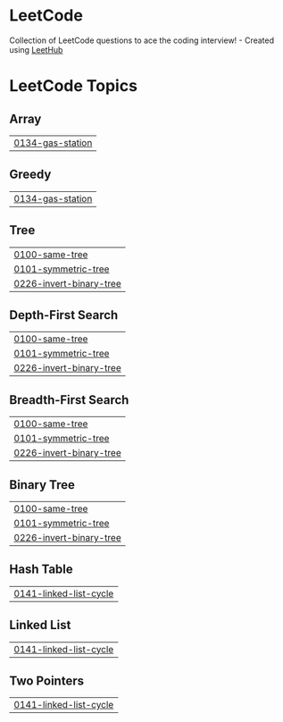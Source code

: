 # LeetCode
Collection of LeetCode questions to ace the coding interview! - Created using [LeetHub](https://github.com/QasimWani/LeetHub)

<!---LeetCode Topics Start-->
# LeetCode Topics
## Array
|  |
| ------- |
| [0134-gas-station](https://github.com/chenghong99/LeetCode/tree/master/0134-gas-station) |
## Greedy
|  |
| ------- |
| [0134-gas-station](https://github.com/chenghong99/LeetCode/tree/master/0134-gas-station) |
## Tree
|  |
| ------- |
| [0100-same-tree](https://github.com/chenghong99/LeetCode/tree/master/0100-same-tree) |
| [0101-symmetric-tree](https://github.com/chenghong99/LeetCode/tree/master/0101-symmetric-tree) |
| [0226-invert-binary-tree](https://github.com/chenghong99/LeetCode/tree/master/0226-invert-binary-tree) |
## Depth-First Search
|  |
| ------- |
| [0100-same-tree](https://github.com/chenghong99/LeetCode/tree/master/0100-same-tree) |
| [0101-symmetric-tree](https://github.com/chenghong99/LeetCode/tree/master/0101-symmetric-tree) |
| [0226-invert-binary-tree](https://github.com/chenghong99/LeetCode/tree/master/0226-invert-binary-tree) |
## Breadth-First Search
|  |
| ------- |
| [0100-same-tree](https://github.com/chenghong99/LeetCode/tree/master/0100-same-tree) |
| [0101-symmetric-tree](https://github.com/chenghong99/LeetCode/tree/master/0101-symmetric-tree) |
| [0226-invert-binary-tree](https://github.com/chenghong99/LeetCode/tree/master/0226-invert-binary-tree) |
## Binary Tree
|  |
| ------- |
| [0100-same-tree](https://github.com/chenghong99/LeetCode/tree/master/0100-same-tree) |
| [0101-symmetric-tree](https://github.com/chenghong99/LeetCode/tree/master/0101-symmetric-tree) |
| [0226-invert-binary-tree](https://github.com/chenghong99/LeetCode/tree/master/0226-invert-binary-tree) |
## Hash Table
|  |
| ------- |
| [0141-linked-list-cycle](https://github.com/chenghong99/LeetCode/tree/master/0141-linked-list-cycle) |
## Linked List
|  |
| ------- |
| [0141-linked-list-cycle](https://github.com/chenghong99/LeetCode/tree/master/0141-linked-list-cycle) |
## Two Pointers
|  |
| ------- |
| [0141-linked-list-cycle](https://github.com/chenghong99/LeetCode/tree/master/0141-linked-list-cycle) |
<!---LeetCode Topics End-->